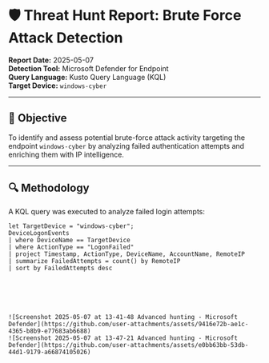 # 🛡️ Threat Hunt Report: Brute Force Attack Detection

**Report Date:** 2025-05-07  
**Detection Tool:** Microsoft Defender for Endpoint  
**Query Language:** Kusto Query Language (KQL)  
**Target Device:** `windows-cyber`

---

## 🎯 Objective

To identify and assess potential brute-force attack activity targeting the endpoint `windows-cyber` by analyzing failed authentication attempts and enriching them with IP intelligence.

---

## 🔍 Methodology

A KQL query was executed to analyze failed login attempts:

```kusto
let TargetDevice = "windows-cyber";
DeviceLogonEvents
| where DeviceName == TargetDevice
| where ActionType == "LogonFailed"
| project Timestamp, ActionType, DeviceName, AccountName, RemoteIP
| summarize FailedAttempts = count() by RemoteIP
| sort by FailedAttempts desc






![Screenshot 2025-05-07 at 13-41-48 Advanced hunting - Microsoft Defender](https://github.com/user-attachments/assets/9416e72b-ae1c-4365-b8b9-e77683ab6688)
![Screenshot 2025-05-07 at 13-47-21 Advanced hunting - Microsoft Defender](https://github.com/user-attachments/assets/e0bb63bb-53db-44d1-9179-a66874105026)
